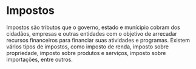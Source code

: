 # Impostos

Impostos são tributos que o governo, estado e munícipio cobram dos cidadãos, empresas e outras entidades com o objetivo de arrecadar recursos financeiros para financiar suas atividades e programas. Existem vários tipos de impostos, como imposto de renda, imposto sobre propriedade, imposto sobre produtos e serviços, imposto sobre importações, entre outros.